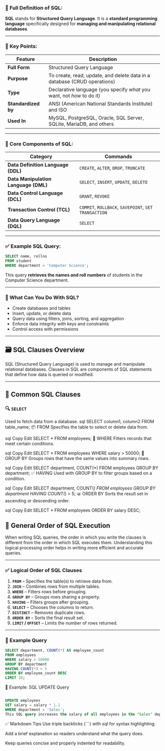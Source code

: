 ### 🧠 Full Definition of SQL:

**SQL** stands for **Structured Query Language**. It is a **standard programming language** specifically designed for **managing and manipulating relational databases**.

---

### 📌 Key Points:

| Feature             | Description                                                              |
| ------------------- | ------------------------------------------------------------------------ |
| **Full Form**       | Structured Query Language                                                |
| **Purpose**         | To create, read, update, and delete data in a database (CRUD operations) |
| **Type**            | Declarative language (you specify *what* you want, not *how* to do it)   |
| **Standardized by** | ANSI (American National Standards Institute) and ISO                     |
| **Used In**         | MySQL, PostgreSQL, Oracle, SQL Server, SQLite, MariaDB, and others       |

---

### 🧱 Core Components of SQL:

| Category                             | Commands                                             |
| ------------------------------------ | ---------------------------------------------------- |
| **Data Definition Language (DDL)**   | `CREATE`, `ALTER`, `DROP`, `TRUNCATE`                |
| **Data Manipulation Language (DML)** | `SELECT`, `INSERT`, `UPDATE`, `DELETE`               |
| **Data Control Language (DCL)**      | `GRANT`, `REVOKE`                                    |
| **Transaction Control (TCL)**        | `COMMIT`, `ROLLBACK`, `SAVEPOINT`, `SET TRANSACTION` |
| **Data Query Language (DQL)**        | `SELECT`                                             |

---

### ✅ Example SQL Query:

```sql
SELECT name, rollno 
FROM student 
WHERE department = 'Computer Science';
```

This query **retrieves the names and roll numbers** of students in the Computer Science department.

---

### 🔧 What Can You Do With SQL?

* Create databases and tables
* Insert, update, or delete data
* Query data using filters, joins, sorting, and aggregation
* Enforce data integrity with keys and constraints
* Control access with permissions

---
## 🗃️ SQL Clauses Overview

SQL (Structured Query Language) is used to manage and manipulate relational databases. Clauses in SQL are components of SQL statements that define how data is queried or modified.

---

## 📌 Common SQL Clauses

### 🔍 `SELECT`
Used to fetch data from a database.
sql
SELECT column1, column2 FROM table_name;
📦 FROM
Specifies the table to select or delete data from.

sql
Copy
Edit
SELECT * FROM employees;
📄 WHERE
Filters records that meet certain conditions.

sql
Copy
Edit
SELECT * FROM employees WHERE salary > 50000;
🧮 GROUP BY
Groups rows that have the same values into summary rows.

sql
Copy
Edit
SELECT department, COUNT(*) FROM employees GROUP BY department;
✅ HAVING
Used with GROUP BY to filter groups based on a condition.

sql
Copy
Edit
SELECT department, COUNT(*) 
FROM employees 
GROUP BY department 
HAVING COUNT(*) > 5;
📊 ORDER BY
Sorts the result set in ascending or descending order.

sql
Copy
Edit
SELECT * FROM employees ORDER BY salary DESC;

## 🧠 General Order of SQL Execution

When writing SQL queries, the order in which you write the clauses is different from the order in which SQL executes them. Understanding this logical processing order helps in writing more efficient and accurate queries.

---

### ✅ Logical Order of SQL Clauses

1. **`FROM`** – Specifies the table(s) to retrieve data from.
2. **`JOIN`** – Combines rows from multiple tables.
3. **`WHERE`** – Filters rows before grouping.
4. **`GROUP BY`** – Groups rows sharing a property.
5. **`HAVING`** – Filters groups after grouping.
6. **`SELECT`** – Chooses the columns to return.
7. **`DISTINCT`** – Removes duplicate rows.
8. **`ORDER BY`** – Sorts the final result set.
9. **`LIMIT` / `OFFSET`** – Limits the number of rows returned.

---

### 🧾 Example Query

```sql 
SELECT department, COUNT(*) AS employee_count
FROM employees
WHERE salary > 50000
GROUP BY department
HAVING COUNT(*) > 5
ORDER BY employee_count DESC
LIMIT 10;
```
📌 Example: SQL UPDATE Query
```sql

UPDATE employees
SET salary = salary * 1.1
WHERE department = 'Sales';
This SQL query increases the salary of all employees in the "Sales" department by 10%.
```
✅ Markdown Tips
Use triple backticks (```) with sql for syntax highlighting.

Add a brief explanation so readers understand what the query does.

Keep queries concise and properly indented for readability.
